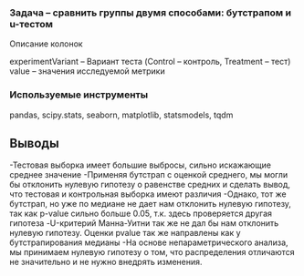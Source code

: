 ### Задача – сравнить группы двумя способами: бутстрапом и u-тестом
Описание колонок

experimentVariant – Вариант теста (Control – контроль, Treatment – тест)
value – значения исследуемой метрики


### Используемые инструменты

pandas, scipy.stats, seaborn, matplotlib, statsmodels, tqdm 

## Выводы
-Тестовая выборка имеет большие выбросы, сильно искажающие среднее значение
-Применяя бутстрап с оценкой среднего, мы могли бы отклонить нулевую гипотезу о равенстве средних и сделать вывод, что тестовая и контрольная выборка имеют различия
-Однако, тот же бутстрап, но уже по медиане не дает нам отклонить нулевую гипотезу, так как p-value сильно больше 0.05, т.к. здесь проверяется другая гипотеза
-U-критерий Манна-Уитни так же не дал бы нам отклонить нулевую гипотезу. Оценки pvalue так же направлены как у бутстрапирования медианы
-На основе непараметрического анализа, мы принимаем нулевую гипотезу о том, что распределения отличаются не значительно и не нужно внедрять изменения.